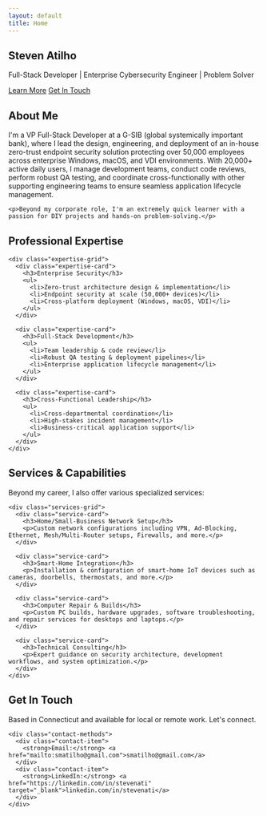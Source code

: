 ```yaml
---
layout: default
title: Home
---
```


<section id="hero" class="hero">
  <div class="container">
    <h1>Steven Atilho</h1>
    <p class="tagline">Full-Stack Developer | Enterprise Cybersecurity Engineer | Problem Solver</p>
    <div class="cta-buttons">
      <a href="#about" class="btn btn-primary">Learn More</a>
      <a href="#contact" class="btn btn-secondary">Get In Touch</a>
    </div>
  </div>
</section>

<section id="about" class="about">
  <div class="container">
    <h2>About Me</h2>
    <p>I'm a VP Full-Stack Developer at a G-SIB (global systemically important bank), where I lead the design, engineering, and deployment of an in-house zero-trust endpoint security solution protecting over 50,000 employees across enterprise Windows, macOS, and VDI environments. With 20,000+ active daily users, I manage development teams, conduct code reviews, perform robust QA testing, and coordinate cross-functionally with other supporting engineering teams to ensure seamless application lifecycle management.</p>

    <p>Beyond my corporate role, I'm an extremely quick learner with a passion for DIY projects and hands-on problem-solving.</p>
  </div>
</section>

<section id="professional" class="professional">
  <div class="container">
    <h2>Professional Expertise</h2>

    <div class="expertise-grid">
      <div class="expertise-card">
        <h3>Enterprise Security</h3>
        <ul>
          <li>Zero-trust architecture design & implementation</li>
          <li>Endpoint security at scale (50,000+ devices)</li>
          <li>Cross-platform deployment (Windows, macOS, VDI)</li>
        </ul>
      </div>

      <div class="expertise-card">
        <h3>Full-Stack Development</h3>
        <ul>
          <li>Team leadership & code review</li>
          <li>Robust QA testing & deployment pipelines</li>
          <li>Enterprise application lifecycle management</li>
        </ul>
      </div>

      <div class="expertise-card">
        <h3>Cross-Functional Leadership</h3>
        <ul>
          <li>Cross-departmental coordination</li>
          <li>High-stakes incident management</li>
          <li>Business-critical application support</li>
        </ul>
      </div>
    </div>
  </div>
</section>

<section id="services" class="services">
  <div class="container">
    <h2>Services & Capabilities</h2>
    <p class="section-intro">Beyond my career, I also offer various specialized services:</p>

    <div class="services-grid">
      <div class="service-card">
        <h3>Home/Small-Business Network Setup</h3>
        <p>Custom network configurations including VPN, Ad-Blocking, Ethernet, Mesh/Multi-Router setups, Firewalls, and more.</p>
      </div>

      <div class="service-card">
        <h3>Smart-Home Integration</h3>
        <p>Installation & configuration of smart-home IoT devices such as cameras, doorbells, thermostats, and more.</p>
      </div>

      <div class="service-card">
        <h3>Computer Repair & Builds</h3>
        <p>Custom PC builds, hardware upgrades, software troubleshooting, and repair services for desktops and laptops.</p>
      </div>

      <div class="service-card">
        <h3>Technical Consulting</h3>
        <p>Expert guidance on security architecture, development workflows, and system optimization.</p>
      </div>
    </div>
  </div>
</section>

<section id="contact" class="contact">
  <div class="container">
    <h2>Get In Touch</h2>
    <p>Based in Connecticut and available for local or remote work. Let's connect.</p>

    <div class="contact-methods">
      <div class="contact-item">
        <strong>Email:</strong> <a href="mailto:smatilho@gmail.com">smatilho@gmail.com</a>
      </div>
      <div class="contact-item">
        <strong>LinkedIn:</strong> <a href="https://linkedin.com/in/stevenati" target="_blank">linkedin.com/in/stevenati</a>
      </div>
    </div>
  </div>
</section>
